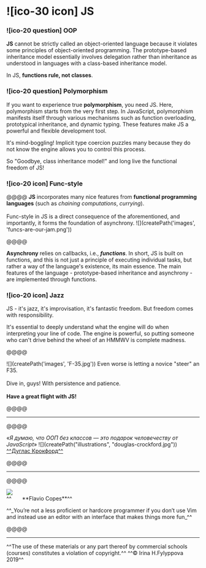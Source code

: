 # ![ico-30 icon] JS

### ![ico-20 question] OOP

**JS** cannot be strictly called an object-oriented language because it violates some principles of object-oriented programming. The prototype-based inheritance model essentially involves delegation rather than inheritance as understood in languages with a class-based inheritance model.

In JS, **functions rule, not classes**.

### ![ico-20 question] Polymorphism

If you want to experience true **polymorphism**, you need JS.
Here, polymorphism starts from the very first step.
In JavaScript, polymorphism manifests itself through various mechanisms such as function overloading, prototypical inheritance, and dynamic typing. These features make JS a powerful and flexible development tool.

It's mind-boggling!
Implicit type coercion puzzles many because they do not know the engine allows you to control this process.

So "Goodbye, class inheritance model!" and long live the functional freedom of JS!

### ![ico-20 icon] Func-style

@@@@
**JS** incorporates many nice features from **functional programming languages** (such as _chaining computations_, _currying_).<br><br>Func-style in JS is a direct consequence of the aforementioned, and importantly, it forms the foundation of asynchrony.
![](createPath('images', 'funcs-are-our-jam.png'))

@@@@

**Asynchrony** relies on callbacks, i.e., **_functions_**.
In short, JS is built on functions, and this is not just a principle of executing individual tasks, but rather a way of the language's existence, its main essence. The main features of the language - prototype-based inheritance and asynchrony - are implemented through functions.

### ![ico-20 icon] Jazz
JS - it's jazz, it's improvisation, it's fantastic freedom.
But freedom comes with responsibility.

It's essential to deeply understand what the engine will do when interpreting your line of code.
The engine is powerful, so putting someone who can't drive behind the wheel of an HMMWV is complete madness.

@@@@

![](createPath('images', 'F-35.jpg'))
Even worse is letting a novice "steer" an F35.<br><br>Dive in, guys! With persistence and patience.<br><br>**Have a great flight with JS!**

@@@@

__________________________

@@@@

«_Я думаю, что ООП без классов — это подарок человечеству от JavaScript_»
![](createPath("illustrations", "douglas-crockford.jpg"))
[^^Дуглас Крокфорд^^](http://www.crockford.com/)

@@@@
_______________________________________

@@@@

<p><img src="https://miro.medium.com/fit/c/96/96/1*wKgvHzM29Oq3vEaonu4RmA.png"/><br>^^&nbsp;&nbsp;&nbsp;&nbsp;&nbsp;&nbsp;&nbsp;**Flavio Copes**^^</p>
^^_You’re not a less proficient or hardcore programmer if you don’t use Vim and instead use an editor with an interface that makes things more fun_^^

@@@@

______________________
^^The use of these materials or any part thereof by commercial schools (courses) constitutes a violation of copyright.^^
^^© Irina H.Fylyppova 2019^^
